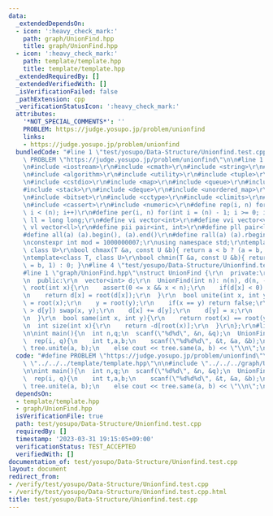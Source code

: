 ```yaml
---
data:
  _extendedDependsOn:
  - icon: ':heavy_check_mark:'
    path: graph/UnionFind.hpp
    title: graph/UnionFind.hpp
  - icon: ':heavy_check_mark:'
    path: template/template.hpp
    title: template/template.hpp
  _extendedRequiredBy: []
  _extendedVerifiedWith: []
  _isVerificationFailed: false
  _pathExtension: cpp
  _verificationStatusIcon: ':heavy_check_mark:'
  attributes:
    '*NOT_SPECIAL_COMMENTS*': ''
    PROBLEM: https://judge.yosupo.jp/problem/unionfind
    links:
    - https://judge.yosupo.jp/problem/unionfind
  bundledCode: "#line 1 \"test/yosupo/Data-Structure/Unionfind.test.cpp\"\n#define\
    \ PROBLEM \"https://judge.yosupo.jp/problem/unionfind\"\n\n#line 1 \"template/template.hpp\"\
    \n#include <iostream>\r\n#include <cmath>\r\n#include <string>\r\n#include <vector>\r\
    \n#include <algorithm>\r\n#include <utility>\r\n#include <tuple>\r\n#include <cstdint>\r\
    \n#include <cstdio>\r\n#include <map>\r\n#include <queue>\r\n#include <set>\r\n\
    #include <stack>\r\n#include <deque>\r\n#include <unordered_map>\r\n#include <unordered_set>\r\
    \n#include <bitset>\r\n#include <cctype>\r\n#include <climits>\r\n#include <functional>\r\
    \n#include <cassert>\r\n#include <numeric>\r\n#define rep(i, n) for(int i = 0;\
    \ i < (n); i++)\r\n#define per(i, n) for(int i = (n) - 1; i >= 0; i--)\r\nusing\
    \ ll = long long;\r\n#define vi vector<int>\r\n#define vvi vector<vi>\r\n#define\
    \ vl vector<ll>\r\n#define pii pair<int, int>\r\n#define pll pair<ll, ll>\r\n\
    #define all(a) (a).begin(), (a).end()\r\n#define rall(a) (a).rbegin(), (a).rend()\r\
    \nconstexpr int mod = 1000000007;\r\nusing namespace std;\r\ntemplate<class T,\
    \ class U>\r\nbool chmax(T &a, const U &b){ return a < b ? (a = b, 1) : 0; }\r\
    \ntemplate<class T, class U>\r\nbool chmin(T &a, const U &b){ return a > b ? (a\
    \ = b, 1) : 0; }\n#line 4 \"test/yosupo/Data-Structure/Unionfind.test.cpp\"\n\n\
    #line 1 \"graph/UnionFind.hpp\"\nstruct UnionFind {\r\n  private:\r\n  int n;\r\
    \n  public:\r\n  vector<int> d;\r\n  UnionFind(int n): n(n), d(n, -1){}\r\n  int\
    \ root(int x){\r\n    assert(0 <= x && x < n);\r\n    if(d[x] < 0) return x;\r\
    \n    return d[x] = root(d[x]);\r\n  }\r\n  bool unite(int x, int y){\r\n    x\
    \ = root(x);\r\n    y = root(y);\r\n    if(x == y) return false;\r\n    if(d[x]\
    \ > d[y]) swap(x, y);\r\n    d[x] += d[y];\r\n    d[y] = x;\r\n    return true;\r\
    \n  }\r\n  bool same(int x, int y){\r\n    return root(x) == root(y);\r\n  }\r\
    \n  int size(int x){\r\n    return -d[root(x)];\r\n  }\r\n};\r\n#line 6 \"test/yosupo/Data-Structure/Unionfind.test.cpp\"\
    \n\nint main(){\n  int n,q;\n  scanf(\"%d%d\", &n, &q);\n  UnionFind tree(n);\n\
    \  rep(i, q){\n    int t,a,b;\n    scanf(\"%d%d%d\", &t, &a, &b);\n    if(!t)\
    \ tree.unite(a, b);\n    else cout << tree.same(a, b) << \"\\n\";\n  }\n}\n"
  code: "#define PROBLEM \"https://judge.yosupo.jp/problem/unionfind\"\n\n#include\
    \ \"../../../template/template.hpp\"\n\n#include \"../../../graph/UnionFind.hpp\"\
    \n\nint main(){\n  int n,q;\n  scanf(\"%d%d\", &n, &q);\n  UnionFind tree(n);\n\
    \  rep(i, q){\n    int t,a,b;\n    scanf(\"%d%d%d\", &t, &a, &b);\n    if(!t)\
    \ tree.unite(a, b);\n    else cout << tree.same(a, b) << \"\\n\";\n  }\n}"
  dependsOn:
  - template/template.hpp
  - graph/UnionFind.hpp
  isVerificationFile: true
  path: test/yosupo/Data-Structure/Unionfind.test.cpp
  requiredBy: []
  timestamp: '2023-03-31 19:15:05+09:00'
  verificationStatus: TEST_ACCEPTED
  verifiedWith: []
documentation_of: test/yosupo/Data-Structure/Unionfind.test.cpp
layout: document
redirect_from:
- /verify/test/yosupo/Data-Structure/Unionfind.test.cpp
- /verify/test/yosupo/Data-Structure/Unionfind.test.cpp.html
title: test/yosupo/Data-Structure/Unionfind.test.cpp
---
```

